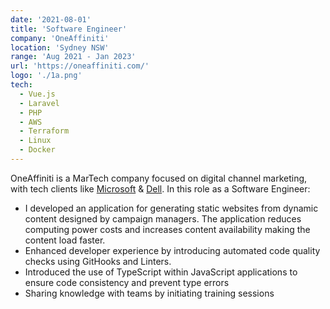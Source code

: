 ```yaml
---
date: '2021-08-01'
title: 'Software Engineer'
company: 'OneAffiniti'
location: 'Sydney NSW'
range: 'Aug 2021 - Jan 2023'
url: 'https://oneaffiniti.com/'
logo: './1a.png'
tech:
  - Vue.js
  - Laravel
  - PHP
  - AWS
  - Terraform
  - Linux
  - Docker
---
```


OneAffiniti is a MarTech company focused on digital channel marketing, with tech clients like [Microsoft](https://www.microsoft.com/) & [Dell](https://www.dell.com/). In this role as a Software Engineer:

- I developed an application for generating static websites from dynamic content designed by campaign managers. The application reduces computing power costs and increases content availability making the content load faster.
- Enhanced developer experience by introducing automated code quality checks using GitHooks and Linters.
- Introduced the use of TypeScript within JavaScript applications to ensure code consistency and prevent type errors
- Sharing knowledge with teams by initiating training sessions
